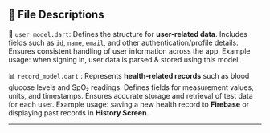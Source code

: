 ## 📌 File Descriptions

👤 `user_model.dart`: Defines the structure for **user-related data**. Includes fields such as `id`, `name`, `email`, and other authentication/profile details. Ensures consistent handling of user information across the app. Example usage: when signing in, user data is parsed & stored using this model.  

📊 `record_model.dart` : Represents **health-related records** such as blood glucose levels and SpO₂ readings. Defines fields for measurement values, units, and timestamps. Ensures accurate storage and retrieval of test data for each user. Example usage: saving a new health record to **Firebase** or displaying past records in **History Screen**.  

---
